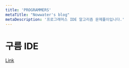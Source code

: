 ```yaml
---
title: 'PROGRAMMERS'
metaTitle: "Nowwater's blog"
metaDescription: '프로그래머스 IDE 알고리즘 문제풀이입니다.'
---
```


# 구름 IDE

[Link](https://programmers.co.kr/learn/challenges)

